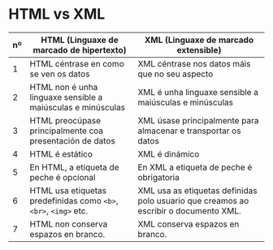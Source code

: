 # HTML vs XML


| nº| 	HTML (Linguaxe de marcado de hipertexto)| 	XML (Linguaxe de marcado extensible)| 
| --| ---| ---| 
| 1	| HTML céntrase en como se ven os datos |	XML céntrase nos datos máis que no seu aspecto| 
| 2	| HTML non é unha linguaxe sensible a maiúsculas e minúsculas| 	XML é unha linguaxe sensible a maiúsculas e minúsculas| 
| 3	| HTML preocúpase principalmente coa presentación de datos| 	XML úsase principalmente para almacenar e transportar os datos| 
| 4	| HTML é estático	| XML é dinámico| 
| 5	| En HTML, a etiqueta de peche é opcional| 	En XML a etiqueta de peche é obrigatoria| 
| 6	| HTML usa etiquetas predefinidas como `<b>`, `<br>`, `<img>` etc.| 	XML usa as etiquetas definidas polo usuario que creamos ao escribir o documento XML.| 
| 7	| HTML non conserva espazos en branco.	| XML conserva espazos en branco.| 
